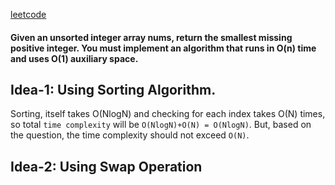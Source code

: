 <a href="https://leetcode.com/problems/first-missing-positive/description/">leetcode</a>

#### Given an unsorted integer array nums, return the smallest missing positive integer. You must implement an algorithm that runs in O(n) time and uses O(1) auxiliary space.

## Idea-1: Using Sorting Algorithm.

Sorting, itself takes O(NlogN) and checking for each index takes O(N) times, so total `time complexity` will be `O(NlogN)+O(N) = O(NlogN)`.
But, based on the question, the time complexity should not exceed `O(N)`.

## Idea-2: Using Swap Operation
 